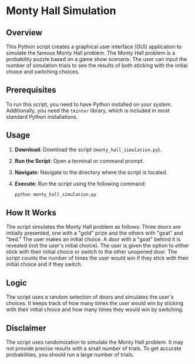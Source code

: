 # Monty Hall Simulation

## Overview

This Python script creates a graphical user interface (GUI) application to simulate the famous Monty Hall problem. The Monty Hall problem is a probability puzzle based on a game show scenario. The user can input the number of simulation trials to see the results of both sticking with the initial choice and switching choices.

## Prerequisites

To run this script, you need to have Python installed on your system. Additionally, you need the `tkinter` library, which is included in most standard Python installations.

## Usage

1. **Download**: Download the script (`monty_hall_simulation.py`).

2. **Run the Script**: Open a terminal or command prompt.

3. **Navigate**: Navigate to the directory where the script is located.

4. **Execute**: Run the script using the following command:

   ```bash
   python monty_hall_simulation.py


## How It Works
The script simulates the Monty Hall problem as follows:
Three doors are initially presented, one with a "gold" prize and the others with "goat" and "bed."
The user makes an initial choice.
A door with a "goat" behind it is revealed (not the user's initial choice).
The user is given the option to either stick with their initial choice or switch to the other unopened door.
The script counts the number of times the user would win if they stick with their initial choice and if they switch.

## Logic
The script uses a random selection of doors and simulates the user's choices. It keeps track of how many times the user would win by sticking with their initial choice and how many times they would win by switching.

## Disclaimer
The script uses randomization to simulate the Monty Hall problem. It may not provide precise results with a small number of trials. To get accurate probabilities, you should run a large number of trials.  